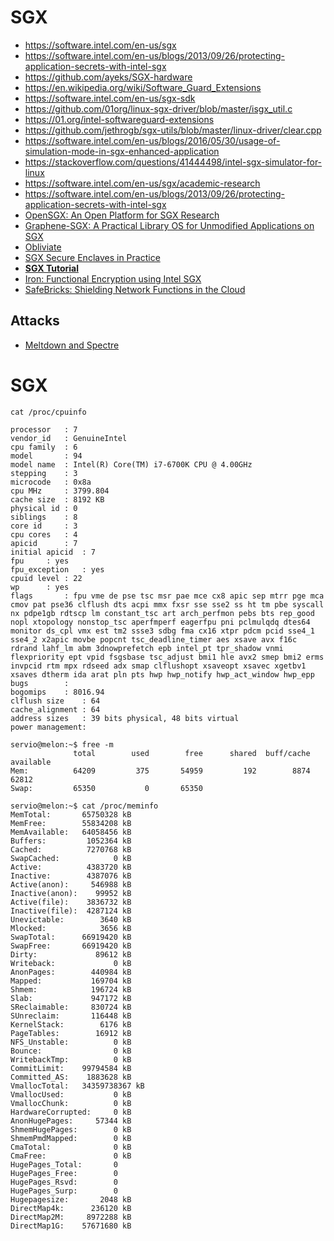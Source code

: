 # SGX

* https://software.intel.com/en-us/sgx
* https://software.intel.com/en-us/blogs/2013/09/26/protecting-application-secrets-with-intel-sgx
* https://github.com/ayeks/SGX-hardware
* https://en.wikipedia.org/wiki/Software_Guard_Extensions
* https://software.intel.com/en-us/sgx-sdk
* https://github.com/01org/linux-sgx-driver/blob/master/isgx_util.c
* https://01.org/intel-softwareguard-extensions
* https://github.com/jethrogb/sgx-utils/blob/master/linux-driver/clear.cpp
* https://software.intel.com/en-us/blogs/2016/05/30/usage-of-simulation-mode-in-sgx-enhanced-application
* https://stackoverflow.com/questions/41444498/intel-sgx-simulator-for-linux
* https://software.intel.com/en-us/sgx/academic-research
* https://software.intel.com/en-us/blogs/2013/09/26/protecting-application-secrets-with-intel-sgx
* [OpenSGX: An Open Platform for SGX Research](https://goo.gl/B3Nq5s)
* [Graphene-SGX: A Practical Library OS for Unmodified Applications on SGX](https://goo.gl/5CG692)
* [Obliviate](https://goo.gl/LLNJAJ)
* [SGX Secure Enclaves in Practice](https://goo.gl/gE9gtf)
* [**SGX Tutorial**](https://github.com/sslab-gatech/sgx-tutorial-ccs17)
* [Iron: Functional Encryption using Intel SGX](https://goo.gl/FkKJs5)
* [SafeBricks: Shielding Network Functions in the Cloud](https://goo.gl/5ErjRe)


## Attacks
* [Meltdown and Spectre](https://meltdownattack.com/)


# SGX

```
cat /proc/cpuinfo
```

```
processor	: 7
vendor_id	: GenuineIntel
cpu family	: 6
model		: 94
model name	: Intel(R) Core(TM) i7-6700K CPU @ 4.00GHz
stepping	: 3
microcode	: 0x8a
cpu MHz		: 3799.804
cache size	: 8192 KB
physical id	: 0
siblings	: 8
core id		: 3
cpu cores	: 4
apicid		: 7
initial apicid	: 7
fpu		: yes
fpu_exception	: yes
cpuid level	: 22
wp		: yes
flags		: fpu vme de pse tsc msr pae mce cx8 apic sep mtrr pge mca cmov pat pse36 clflush dts acpi mmx fxsr sse sse2 ss ht tm pbe syscall nx pdpe1gb rdtscp lm constant_tsc art arch_perfmon pebs bts rep_good nopl xtopology nonstop_tsc aperfmperf eagerfpu pni pclmulqdq dtes64 monitor ds_cpl vmx est tm2 ssse3 sdbg fma cx16 xtpr pdcm pcid sse4_1 sse4_2 x2apic movbe popcnt tsc_deadline_timer aes xsave avx f16c rdrand lahf_lm abm 3dnowprefetch epb intel_pt tpr_shadow vnmi flexpriority ept vpid fsgsbase tsc_adjust bmi1 hle avx2 smep bmi2 erms invpcid rtm mpx rdseed adx smap clflushopt xsaveopt xsavec xgetbv1 xsaves dtherm ida arat pln pts hwp hwp_notify hwp_act_window hwp_epp
bugs		:
bogomips	: 8016.94
clflush size	: 64
cache_alignment	: 64
address sizes	: 39 bits physical, 48 bits virtual
power management:
```

```
servio@melon:~$ free -m
              total        used        free      shared  buff/cache   available
Mem:          64209         375       54959         192        8874       62812
Swap:         65350           0       65350
```

```
servio@melon:~$ cat /proc/meminfo
MemTotal:       65750328 kB
MemFree:        55834208 kB
MemAvailable:   64058456 kB
Buffers:         1052364 kB
Cached:          7270768 kB
SwapCached:            0 kB
Active:          4383720 kB
Inactive:        4387076 kB
Active(anon):     546988 kB
Inactive(anon):    99952 kB
Active(file):    3836732 kB
Inactive(file):  4287124 kB
Unevictable:        3640 kB
Mlocked:            3656 kB
SwapTotal:      66919420 kB
SwapFree:       66919420 kB
Dirty:             89612 kB
Writeback:             0 kB
AnonPages:        440984 kB
Mapped:           169704 kB
Shmem:            196724 kB
Slab:             947172 kB
SReclaimable:     830724 kB
SUnreclaim:       116448 kB
KernelStack:        6176 kB
PageTables:        16912 kB
NFS_Unstable:          0 kB
Bounce:                0 kB
WritebackTmp:          0 kB
CommitLimit:    99794584 kB
Committed_AS:    1883628 kB
VmallocTotal:   34359738367 kB
VmallocUsed:           0 kB
VmallocChunk:          0 kB
HardwareCorrupted:     0 kB
AnonHugePages:     57344 kB
ShmemHugePages:        0 kB
ShmemPmdMapped:        0 kB
CmaTotal:              0 kB
CmaFree:               0 kB
HugePages_Total:       0
HugePages_Free:        0
HugePages_Rsvd:        0
HugePages_Surp:        0
Hugepagesize:       2048 kB
DirectMap4k:      236120 kB
DirectMap2M:     8972288 kB
DirectMap1G:    57671680 kB
```
